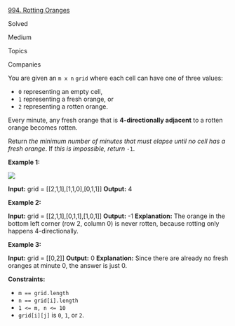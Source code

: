 [994\. Rotting Oranges](https://leetcode.com/problems/rotting-oranges/)

Solved

Medium

Topics

Companies

You are given an `m x n` `grid` where each cell can have one of three values:

- `0` representing an empty cell,
- `1` representing a fresh orange, or
- `2` representing a rotten orange.

Every minute, any fresh orange that is **4-directionally adjacent** to a rotten orange becomes rotten.

Return _the minimum number of minutes that must elapse until no cell has a fresh orange_. If _this is impossible, return_ `-1`.

**Example 1:**

![](https://assets.leetcode.com/uploads/2019/02/16/oranges.png)

**Input:** grid = \[\[2,1,1\],\[1,1,0\],\[0,1,1\]\]
**Output:** 4

**Example 2:**

**Input:** grid = \[\[2,1,1\],\[0,1,1\],\[1,0,1\]\]
**Output:** -1
**Explanation:** The orange in the bottom left corner (row 2, column 0) is never rotten, because rotting only happens 4-directionally.

**Example 3:**

**Input:** grid = \[\[0,2\]\]
**Output:** 0
**Explanation:** Since there are already no fresh oranges at minute 0, the answer is just 0.

**Constraints:**

- `m == grid.length`
- `n == grid[i].length`
- `1 <= m, n <= 10`
- `grid[i][j]` is `0`, `1`, or `2`.